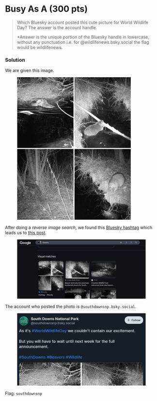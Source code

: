 # Busy As A (300 pts)

> Which Bluesky account posted this cute picture for World Wildlife Day? The answer is the account handle.
>
> \*Answer is the unique portion of the Bluesky handle in lowercase, without any punctuation i.e. for @wildlifenews.bsky.social the flag would be wildlifenews.

### Solution

We are given this image.

<figure><img src="../../../.gitbook/assets/damcute.jpg" alt="" width="375"><figcaption></figcaption></figure>

After doing a _reverse image search_, we found this [Bluesky hashtag](https://bsky.app/hashtag/notcrowley) which leads us to [this post](https://bsky.app/profile/southdownsnp.bsky.social/post/3ljhbj3edek2g).

<figure><img src="../../../.gitbook/assets/image (4).png" alt=""><figcaption></figcaption></figure>

The account who posted the photo is `‪@southdownsnp.bsky.social‬`.

<figure><img src="../../../.gitbook/assets/image (5).png" alt=""><figcaption></figcaption></figure>

Flag: `‪southdownsnp`
